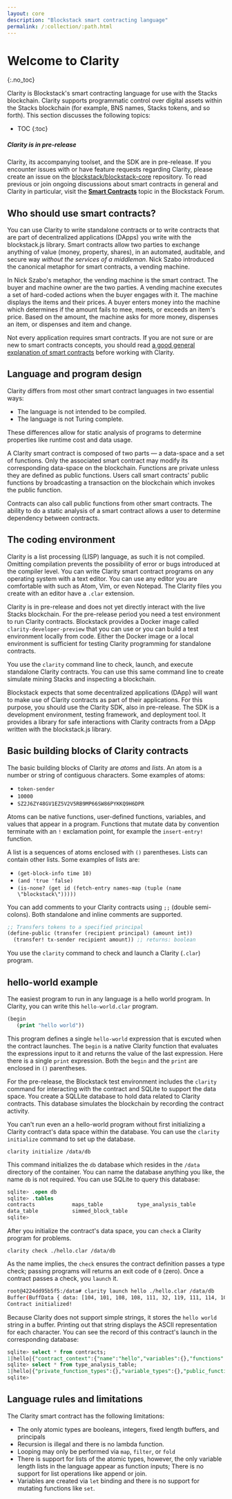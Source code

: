 ```yaml
---
layout: core
description: "Blockstack smart contracting language"
permalink: /:collection/:path.html
---
```

# Welcome to Clarity
{:.no_toc}

Clarity is Blockstack's smart contracting language for use with the Stacks blockchain. Clarity supports programmatic control over digital assets within the Stacks blockchain (for example, BNS names, Stacks tokens, and so forth). This section discusses the following topics:

* TOC
{:toc}

<div class="uk-card uk-card-default uk-card-body">
<h5>Clarity is in pre-release</h5>
<p>Clarity, its accompanying toolset, and the SDK are in pre-release.  If you encounter issues with or have feature requests regarding Clarity, please create an issue on the <a href='https://github.com/blockstack/blockstack-core/issues' target='_blank'>blockstack/blockstack-core</a> repository. To read previous or join ongoing discussions about smart contracts in general and Clarity in particular, visit the <strong><a href='https://forum.blockstack.org/c/clarity' target='_blank'>Smart Contracts</a></strong> topic in the Blockstack Forum.
</p>
</div>

## Who should use smart contracts?

You can use Clarity to write standalone contracts or to write contracts that are part of decentralized applications (DApps) you write with the blockstack.js library. Smart contracts allow two parties to exchange anything of value (money, property, shares), in an automated, auditable, and secure way _without the services of a middleman_. Nick Szabo introduced the canonical metaphor for smart contracts, a vending machine. 

In Nick Szabo's metaphor, the vending machine is the smart contract. The buyer and machine owner are the two parties. A vending machine executes a set of hard-coded actions when the buyer engages with it. The machine displays the items and their prices. A buyer enters money into the machine which determines if the amount fails to mee, meets, or exceeds an item's price. Based on the amount, the machine asks for more money, dispenses an item, or dispenses and item and change. 

Not every application requires smart contracts. If you are not sure or are new to smart contracts concepts, you should read <a href="https://blockgeeks.com/guides/smart-contracts/" target="_blank">a good general explanation of smart contracts</a> before working with Clarity. 

## Language and program design

Clarity differs from most other smart contract languages in two essential ways:

* The language is not intended to be compiled.
* The language is not Turing complete. 
  
These differences allow for static analysis of programs to determine properties like runtime cost and data usage. 

A Clarity smart contract is composed of two parts &mdash; a data-space and a set of functions.  Only the associated smart contract may modify its corresponding data-space on the blockchain. Functions are private unless they are defined as public functions. Users call smart contracts' public functions by broadcasting a transaction on the blockchain which invokes the public function.

Contracts can also call public functions from other smart contracts. The ability to do a static analysis of a smart contract allows a user to determine dependency between contracts.

## The coding environment

Clarity is a list processing (LISP) language, as such it is not compiled. Omitting compilation prevents the possibility of error or bugs introduced at the compiler level. You can write Clarity smart contract programs on any operating system with a text editor. You can use any editor you are comfortable with such as Atom, Vim, or even Notepad. The Clarity files you create with an editor have a `.clar` extension.

Clarity is in pre-release and does not yet directly interact with the live Stacks blockchain. For the pre-release period you need a test environment to run Clarity contracts. Blockstack provides a Docker image called `clarity-developer-preview` that you can use or you can build a test environment locally from code. Either the Docker image or a local environment is sufficient for testing Clarity programming for standalone contracts.

You use the `clarity` command line to check, launch, and execute standalone Clarity contracts. You can use this same command line to create simulate mining Stacks and inspecting a blockchain. 

Blockstack expects that some decentralized applications (DApp) will want to make use of Clarity contracts as part of their applications. For this purpose, you should use the Clarity SDK, also in pre-release. The SDK is a development environment, testing framework, and deployment tool. It provides a library for safe interactions with Clarity contracts from a DApp written with the blockstack.js library. 

## Basic building blocks of Clarity contracts

The basic building blocks of Clarity are _atoms_ and _lists_. An atom is a number or string of contiguous characters. Some examples of atoms:

* `token-sender`
* `10000`
* `SZ2J6ZY48GV1EZ5V2V5RB9MP66SW86PYKKQ9H6DPR`

Atoms can be native functions, user-defined functions, variables, and values that appear in a program. Functions that mutate data by convention terminate with an `!` exclamation point, for example the `insert-entry!` function. 

A list is a sequences of atoms enclosed with `()` parentheses. Lists can contain other lists. Some examples of lists are:

* `(get-block-info time 10)`
* `(and 'true 'false)`
* `(is-none? (get id (fetch-entry names-map (tuple (name \"blockstack\")))))`

You can add comments to your Clarity contracts using  `;;` (double semi-colons). Both standalone and inline comments are supported.

```cl
;; Transfers tokens to a specified principal
(define-public (transfer (recipient principal) (amount int))
  (transfer! tx-sender recipient amount)) ;; returns: boolean
```

You use the `clarity` command to check and launch a Clarity (`.clar`) program.

## hello-world example

The easiest program to run in any language is a hello world program. In Clarity, you can write this `hello-world.clar` program.

```cl
(begin 
   (print "hello world"))
```

This program defines a single `hello-world` expression that is excuted when the contract launches. The `begin` is a native Clarity function that evaluates the expressions input to it and returns the value of the last expression.  Here there is a single `print` expression. Both the `begin` and the `print` are enclosed in `()` parentheses.

For the pre-release, the Blockstack test environment includes the `clarity` command for interacting with the contract and SQLite to support the data space. You create a SQLLite database to hold data related to Clarity contracts. This database simulates the blockchain by recording the contract activity. 

You can't run even an a hello-world program without first initializing a Clarity contract's data space within the database. You can use the `clarity initialize` command to set up the database.

```clarity initialize /data/db```

This command initializes the `db` database which resides in the `/data` directory of the container. You can name the database anything you like, the name `db` is not required. You can use SQLite to query this database:

```sql
sqlite> .open db
sqlite> .tables
contracts            maps_table           type_analysis_table
data_table           simmed_block_table 
sqlite> 
```

After you initialize the contract's data space, you can `check` a Clarity program for problems.

```clarity check ./hello.clar /data/db```

As the name implies, the `check` ensures the contract definition passes a type check; passing programs will returns an exit code of `0` (zero). Once a contract passes a check, you `launch` it.

```bash
root@4224dd95b5f5:/data# clarity launch hello ./hello.clar /data/db
Buffer(BuffData { data: [104, 101, 108, 108, 111, 32, 119, 111, 114, 108, 100] })
Contract initialized!
```

Because Clarity does not support simple strings, it stores the `hello world` string in a buffer. Printing out that string displays the ASCII representation for each character. You can see the record of this contract's launch in the corresponding database:

```sql
sqlite> select * from contracts;
1|hello|{"contract_context":{"name":"hello","variables":{},"functions":{}}}
sqlite> select * from type_analysis_table;
1|hello|{"private_function_types":{},"variable_types":{},"public_function_types":{},"read_only_function_types":{},"map_types":{}}
sqlite> 
```

## Language rules and limitations

The Clarity smart contract has the following limitations:

* The only atomic types are booleans, integers, fixed length buffers, and principals
* Recursion is illegal and there is no lambda function.
* Looping may only be performed via `map`, `filter`, or `fold`
* There is support for lists of the atomic types, however, the only variable length lists in the language appear as function inputs; There is no support for list operations like append or join.
* Variables are created via `let` binding and there is no support for mutating functions like `set`.

